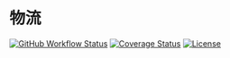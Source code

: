 # 物流

[![GitHub Workflow Status](https://img.shields.io/github/actions/workflow/status/miaoxing/logistics/build.yml?style=flat-square)](https://github.com/miaoxing/logistics/actions)
[![Coverage Status](https://img.shields.io/coveralls/miaoxing/logistics.svg?style=flat-square)](https://coveralls.io/r/miaoxing/logistics)
[![License](http://img.shields.io/badge/license-MIT-brightgreen.svg?style=flat-square)](http://www.opensource.org/licenses/MIT)
